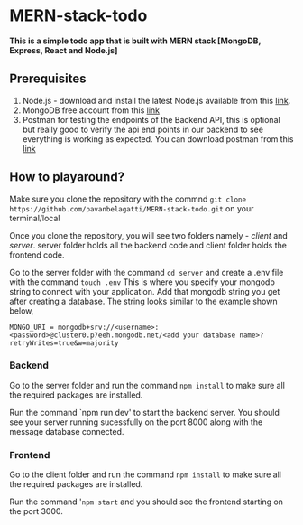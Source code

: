 # MERN-stack-todo
**This is a simple todo app that is built with MERN stack [MongoDB, Express, React and Node.js]**

## Prerequisites
1. Node.js - download and install the latest Node.js available from this [link](https://nodejs.org/en/).
2. MongoDB free account from this [link](https://www.mongodb.com/cloud)
3. Postman for testing the endpoints of the Backend API, this is optional but really good to verify the api end points in our backend to see everything is working as expected. You can download postman from this [link](https://www.postman.com/downloads/)

## How to playaround?
Make sure you clone the repository with the commnd `git clone https://github.com/pavanbelagatti/MERN-stack-todo.git` on your terminal/local

Once you clone the repository, you will see two folders namely - *client* and *server*. 
server folder holds all the backend code and client folder holds the frontend code.

Go to the server folder with the command `cd server` and create a .env file with the command `touch .env`
This is where you specify your mongodb string to connect with your application. 
Add that mongodb string you get after creating a database. The string looks similar to the example shown below,

`MONGO_URI = mongodb+srv://<username>:<password>@cluster0.p7eeh.mongodb.net/<add your database name>?retryWrites=true&w=majority`

### Backend

Go to the server folder and run the command `npm install` to make sure all the required packages are installed.

Run the command `npm run dev' to start the backend server. You should see your server running sucessfully on the port 8000 along with the message database connected.

### Frontend

Go to the client folder and run the command `npm install` to make sure all the required packages are installed.

Run the command '`npm start` and you should see the frontend starting on the port 3000. 
